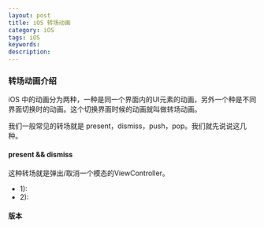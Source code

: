```yaml
---
layout: post
title: iOS 转场动画
category: iOS
tags: iOS
keywords:
description:
---
```

    
### 转场动画介绍 ###

iOS 中的动画分为两种，一种是同一个界面内的UI元素的动画，另外一个种是不同界面切换时的动画。这个切换界面时候的动画就叫做转场动画。

我们一般常见的转场就是 present，dismiss，push，pop。我们就先说说这几种。

#### present && dismiss

这种转场就是弹出/取消一个模态的ViewController。

* 1):
* 2):

#### 版本 ####
